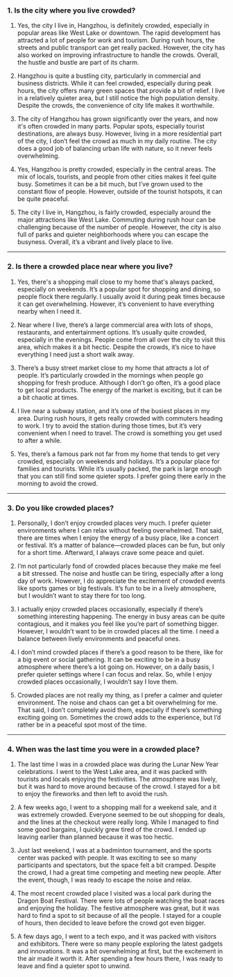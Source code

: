 ### 1. Is the city where you live crowded?

1. Yes, the city I live in, Hangzhou, is definitely crowded, especially in popular areas like West Lake or downtown. The rapid development has attracted a lot of people for work and tourism. During rush hours, the streets and public transport can get really packed. However, the city has also worked on improving infrastructure to handle the crowds. Overall, the hustle and bustle are part of its charm.

2. Hangzhou is quite a bustling city, particularly in commercial and business districts. While it can feel crowded, especially during peak hours, the city offers many green spaces that provide a bit of relief. I live in a relatively quieter area, but I still notice the high population density. Despite the crowds, the convenience of city life makes it worthwhile. 

3. The city of Hangzhou has grown significantly over the years, and now it's often crowded in many parts. Popular spots, especially tourist destinations, are always busy. However, living in a more residential part of the city, I don’t feel the crowd as much in my daily routine. The city does a good job of balancing urban life with nature, so it never feels overwhelming.

4. Yes, Hangzhou is pretty crowded, especially in the central areas. The mix of locals, tourists, and people from other cities makes it feel quite busy. Sometimes it can be a bit much, but I’ve grown used to the constant flow of people. However, outside of the tourist hotspots, it can be quite peaceful.

5. The city I live in, Hangzhou, is fairly crowded, especially around the major attractions like West Lake. Commuting during rush hour can be challenging because of the number of people. However, the city is also full of parks and quieter neighborhoods where you can escape the busyness. Overall, it’s a vibrant and lively place to live.

---

### 2. Is there a crowded place near where you live?

1. Yes, there's a shopping mall close to my home that's always packed, especially on weekends. It’s a popular spot for shopping and dining, so people flock there regularly. I usually avoid it during peak times because it can get overwhelming. However, it’s convenient to have everything nearby when I need it.

2. Near where I live, there’s a large commercial area with lots of shops, restaurants, and entertainment options. It’s usually quite crowded, especially in the evenings. People come from all over the city to visit this area, which makes it a bit hectic. Despite the crowds, it’s nice to have everything I need just a short walk away.

3. There’s a busy street market close to my home that attracts a lot of people. It’s particularly crowded in the mornings when people go shopping for fresh produce. Although I don’t go often, it’s a good place to get local products. The energy of the market is exciting, but it can be a bit chaotic at times.

4. I live near a subway station, and it’s one of the busiest places in my area. During rush hours, it gets really crowded with commuters heading to work. I try to avoid the station during those times, but it’s very convenient when I need to travel. The crowd is something you get used to after a while.

5. Yes, there’s a famous park not far from my home that tends to get very crowded, especially on weekends and holidays. It’s a popular place for families and tourists. While it’s usually packed, the park is large enough that you can still find some quieter spots. I prefer going there early in the morning to avoid the crowd.

---

### 3. Do you like crowded places?

1. Personally, I don’t enjoy crowded places very much. I prefer quieter environments where I can relax without feeling overwhelmed. That said, there are times when I enjoy the energy of a busy place, like a concert or festival. It’s a matter of balance—crowded places can be fun, but only for a short time. Afterward, I always crave some peace and quiet.

2. I’m not particularly fond of crowded places because they make me feel a bit stressed. The noise and hustle can be tiring, especially after a long day of work. However, I do appreciate the excitement of crowded events like sports games or big festivals. It’s fun to be in a lively atmosphere, but I wouldn’t want to stay there for too long.

3. I actually enjoy crowded places occasionally, especially if there’s something interesting happening. The energy in busy areas can be quite contagious, and it makes you feel like you’re part of something bigger. However, I wouldn’t want to be in crowded places all the time. I need a balance between lively environments and peaceful ones.

4. I don’t mind crowded places if there’s a good reason to be there, like for a big event or social gathering. It can be exciting to be in a busy atmosphere where there’s a lot going on. However, on a daily basis, I prefer quieter settings where I can focus and relax. So, while I enjoy crowded places occasionally, I wouldn’t say I love them.

5. Crowded places are not really my thing, as I prefer a calmer and quieter environment. The noise and chaos can get a bit overwhelming for me. That said, I don’t completely avoid them, especially if there’s something exciting going on. Sometimes the crowd adds to the experience, but I’d rather be in a peaceful spot most of the time.

---

### 4. When was the last time you were in a crowded place?

1. The last time I was in a crowded place was during the Lunar New Year celebrations. I went to the West Lake area, and it was packed with tourists and locals enjoying the festivities. The atmosphere was lively, but it was hard to move around because of the crowd. I stayed for a bit to enjoy the fireworks and then left to avoid the rush.

2. A few weeks ago, I went to a shopping mall for a weekend sale, and it was extremely crowded. Everyone seemed to be out shopping for deals, and the lines at the checkout were really long. While I managed to find some good bargains, I quickly grew tired of the crowd. I ended up leaving earlier than planned because it was too hectic.

3. Just last weekend, I was at a badminton tournament, and the sports center was packed with people. It was exciting to see so many participants and spectators, but the space felt a bit cramped. Despite the crowd, I had a great time competing and meeting new people. After the event, though, I was ready to escape the noise and relax.

4. The most recent crowded place I visited was a local park during the Dragon Boat Festival. There were lots of people watching the boat races and enjoying the holiday. The festive atmosphere was great, but it was hard to find a spot to sit because of all the people. I stayed for a couple of hours, then decided to leave before the crowd got even bigger.

5. A few days ago, I went to a tech expo, and it was packed with visitors and exhibitors. There were so many people exploring the latest gadgets and innovations. It was a bit overwhelming at first, but the excitement in the air made it worth it. After spending a few hours there, I was ready to leave and find a quieter spot to unwind.